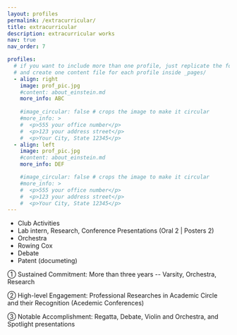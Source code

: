 ```yaml
---
layout: profiles
permalink: /extracurricular/
title: extracurricular
description: extracurricular works
nav: true
nav_order: 7

profiles:
  # if you want to include more than one profile, just replicate the following block
  # and create one content file for each profile inside _pages/
  - align: right
    image: prof_pic.jpg
    #content: about_einstein.md
    more_info: ABC
    
    #image_circular: false # crops the image to make it circular
    #more_info: >
    #  <p>555 your office number</p>
    #  <p>123 your address street</p>
    #  <p>Your City, State 12345</p>
  - align: left
    image: prof_pic.jpg
    #content: about_einstein.md
    more_info: DEF

    #image_circular: false # crops the image to make it circular
    #more_info: >
    #  <p>555 your office number</p>
    #  <p>123 your address street</p>
    #  <p>Your City, State 12345</p>
---
```


- Club Activities
-	Lab intern, Research, Conference Presentations (Oral 2 | Posters 2)
-	Orchestra
-	Rowing Cox
-	Debate
-	Patent (documeting)

①	Sustained Commitment: More than three years -- Varsity, Orchestra, Research

②	High-level Engagement: Professional Researches in Academic Circle and their Recognition (Acedemic Conferences)

③	Notable Accomplishment: Regatta, Debate, Violin and Orchestra, and Spotlight presentations
